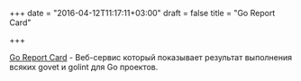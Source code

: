 +++
date = "2016-04-12T11:17:11+03:00"
draft = false
title = "Go Report Card"

+++

<p><a href="https://goreportcard.com/">Go Report Card</a>&nbsp;- Веб-сервис который показывает результат выполнения всяких govet и golint для Go проектов.</p>

